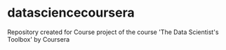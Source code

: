 # datasciencecoursera
Repository created for Course project of the course 'The Data Scientist's Toolbox' by Coursera

